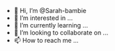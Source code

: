 - 👋 Hi, I’m @Sarah-bambie
- 👀 I’m interested in ...
- 🌱 I’m currently learning ...
- 💞️ I’m looking to collaborate on ...
- 📫 How to reach me ...

<!---
Sarah-bambie/Sarah-bambie is a ✨ special ✨ repository because its `README.md` (this file) appears on your GitHub profile.
You can click the Preview link to take a look at your changes.
--->
